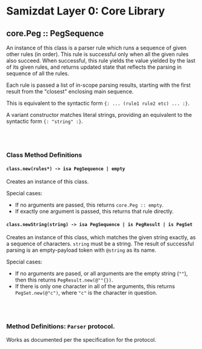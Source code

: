 Samizdat Layer 0: Core Library
==============================

core.Peg :: PegSequence
-----------------------

An instance of this class is a parser rule which runs a sequence of given
other rules (in order). This rule is successful only when all the given rules
also succeed. When successful, this rule yields the value yielded by the
last of its given rules, and returns updated state that reflects the
parsing in sequence of all the rules.

Each rule is passed a list of in-scope parsing results, starting with the
first result from the "closest" enclosing main sequence.

This is equivalent to the syntactic form `{: ... (rule1 rule2 etc) ... :}`.

A variant constructor matches literal strings, providing an equivalent to
the syntactic form `{: "string" :}`.


<br><br>
### Class Method Definitions

#### `class.new(rules*) -> isa PegSequence | empty`

Creates an instance of this class.

Special cases:

* If no arguments are passed, this returns `core.Peg :: empty`.
* If exactly one argument is passed, this returns that rule directly.

#### `class.newString(string) -> isa PegSequence | is PegResult | is PegSet`

Creates an instance of this class, which matches the given string
exactly, as a sequence of characters. `string` must be a string. The result of
successful parsing is an empty-payload token with `@string` as its name.

Special cases:

* If no arguments are pased, or all arguments are the empty string (`""`),
  then this returns `PegResult.new(@""{})`.
* If there is only one character in all of the arguments, this returns
  `PegSet.new(@"c")`, where `"c"` is the character in question.

<br><br>
### Method Definitions: `Parser` protocol.

Works as documented per the specification for the protocol.

